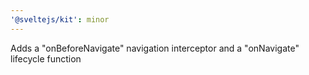 ```yaml
---
'@sveltejs/kit': minor
---
```


Adds a "onBeforeNavigate" navigation interceptor and a "onNavigate" lifecycle function
